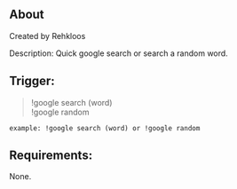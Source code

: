 
## About
Created by Rehkloos

Description: Quick google search or search a random word.

## Trigger:
> !google search (word)\
> !google random

`example: !google search (word) or !google random`

## Requirements:
None.
